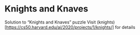 # Knights and Knaves
Solution to “Knights and Knaves” puzzle
Visit (knights)[https://cs50.harvard.edu/ai/2020/projects/1/knights/] for details
